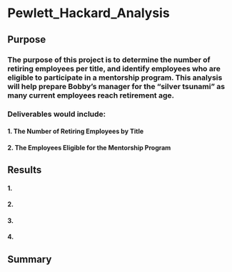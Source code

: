 # Pewlett_Hackard_Analysis

## Purpose
### The purpose of this project is to determine the number of retiring employees per title, and identify employees who are eligible to participate in a mentorship program. This analysis will help prepare Bobby’s manager for the “silver tsunami” as many current employees reach retirement age.
### Deliverables would include:
####  1. The Number of Retiring Employees by Title
####  2. The Employees Eligible for the Mentorship Program

## Results
####  1.
####  2.
####  3.
####  4.


## Summary
